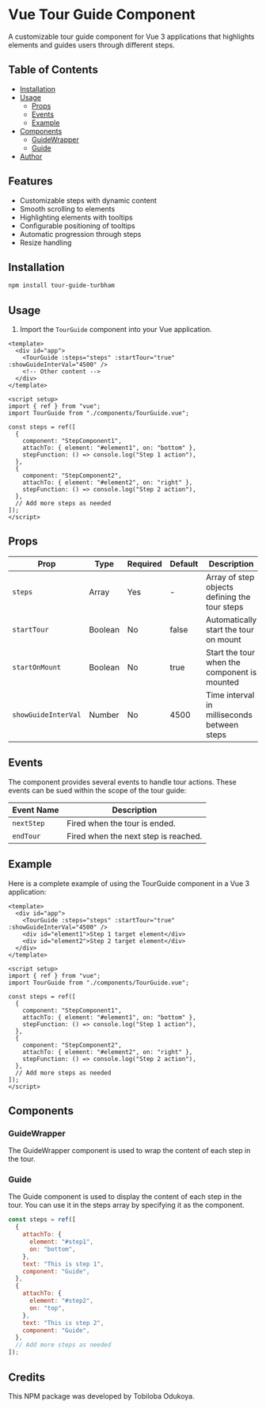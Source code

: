 # Vue Tour Guide Component

A customizable tour guide component for Vue 3 applications that highlights elements and guides users through different steps.

## Table of Contents

- [Installation](#installation)
- [Usage](#usage)
  - [Props](#props)
  - [Events](#events)
  - [Example](#example)
- [Components](#components)
  - [GuideWrapper](#guidewrapper)
  - [Guide](#guide)
- [Author](#author)

## Features

- Customizable steps with dynamic content
- Smooth scrolling to elements
- Highlighting elements with tooltips
- Configurable positioning of tooltips
- Automatic progression through steps
- Resize handling

## Installation

```bash
npm install tour-guide-turbham
```

## Usage

1. Import the `TourGuide` component into your Vue application.

```vue
<template>
  <div id="app">
    <TourGuide :steps="steps" :startTour="true" :showGuideInterVal="4500" />
    <!-- Other content -->
  </div>
</template>

<script setup>
import { ref } from "vue";
import TourGuide from "./components/TourGuide.vue";

const steps = ref([
  {
    component: "StepComponent1",
    attachTo: { element: "#element1", on: "bottom" },
    stepFunction: () => console.log("Step 1 action"),
  },
  {
    component: "StepComponent2",
    attachTo: { element: "#element2", on: "right" },
    stepFunction: () => console.log("Step 2 action"),
  },
  // Add more steps as needed
]);
</script>
```

## Props

| Prop                | Type    | Required | Default | Description                                   |
| ------------------- | ------- | -------- | ------- | --------------------------------------------- |
| `steps`             | Array   | Yes      | -       | Array of step objects defining the tour steps |
| `startTour`         | Boolean | No       | false   | Automatically start the tour on mount         |
| `startOnMount`      | Boolean | No       | true    | Start the tour when the component is mounted  |
| `showGuideInterVal` | Number  | No       | 4500    | Time interval in milliseconds between steps   |

## Events

The component provides several events to handle tour actions. These events can be sued within the scope of the tour guide:

| Event Name | Description                          |
| ---------- | ------------------------------------ |
| `nextStep` | Fired when the tour is ended.        |
| `endTour`  | Fired when the next step is reached. |

## Example

Here is a complete example of using the TourGuide component in a Vue 3 application:

```vue
<template>
  <div id="app">
    <TourGuide :steps="steps" :startTour="true" :showGuideInterVal="4500" />
    <div id="element1">Step 1 target element</div>
    <div id="element2">Step 2 target element</div>
  </div>
</template>

<script setup>
import { ref } from "vue";
import TourGuide from "./components/TourGuide.vue";

const steps = ref([
  {
    component: "StepComponent1",
    attachTo: { element: "#element1", on: "bottom" },
    stepFunction: () => console.log("Step 1 action"),
  },
  {
    component: "StepComponent2",
    attachTo: { element: "#element2", on: "right" },
    stepFunction: () => console.log("Step 2 action"),
  },
  // Add more steps as needed
]);
</script>
```

## Components

### GuideWrapper

The GuideWrapper component is used to wrap the content of each step in the tour.

### Guide

The Guide component is used to display the content of each step in the tour. You can use it in the steps array by specifying it as the component.

```js
const steps = ref([
  {
    attachTo: {
      element: "#step1",
      on: "bottom",
    },
    text: "This is step 1",
    component: "Guide",
  },
  {
    attachTo: {
      element: "#step2",
      on: "top",
    },
    text: "This is step 2",
    component: "Guide",
  },
  // Add more steps as needed
]);
```

## Credits

This NPM package was developed by Tobiloba Odukoya.
